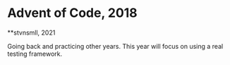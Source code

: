 # Advent of Code, 2018
**stvnsmll, 2021

Going back and practicing other years. This year will focus on using a real testing framework.